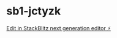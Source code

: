 # sb1-jctyzk

[Edit in StackBlitz next generation editor ⚡️](https://stackblitz.com/~/github.com/KilariDimple/sb1-jctyzk)